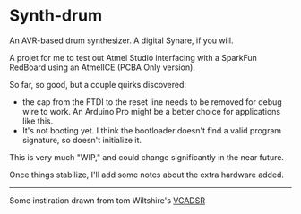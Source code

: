 # Synth-drum
An AVR-based drum synthesizer.  A digital Synare, if you will.

A projet for me to test out Atmel Studio interfacing with a SparkFun RedBoard using an AtmelICE (PCBA Only version).

So far, so good, but a couple quirks discovered:

* the cap from the FTDI to the reset line needs to be removed for debug wire to work.  An Arduino Pro might be a better choice for applications like this.
* It's not booting yet.  I think the bootloader doesn't find a valid program signature, so doesn't initialize it.

This is very much "WIP," and could change significantly in the near future.

Once things stabilize, I'll add some notes about the extra hardware added. 

---

Some instiration drawn from tom Wiltshire's [VCADSR](http://www.electricdruid.net/index.php?page=projects.envgen7)
